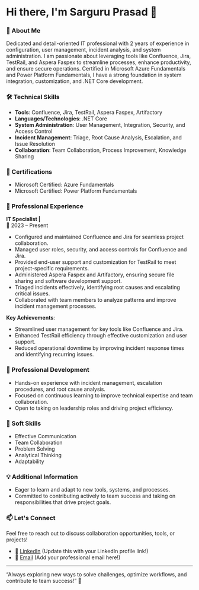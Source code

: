 # Hi there, I'm Sarguru Prasad 👋  

### 🌟 About Me  
Dedicated and detail-oriented IT professional with 2 years of experience in configuration, user management, incident analysis, and system administration. I am passionate about leveraging tools like Confluence, Jira, TestRail, and Aspera Faspex to streamline processes, enhance productivity, and ensure secure operations. Certified in Microsoft Azure Fundamentals and Power Platform Fundamentals, I have a strong foundation in system integration, customization, and .NET Core development.

### 🛠️ Technical Skills  
- **Tools**: Confluence, Jira, TestRail, Aspera Faspex, Artifactory  
- **Languages/Technologies**: .NET Core  
- **System Administration**: User Management, Integration, Security, and Access Control  
- **Incident Management**: Triage, Root Cause Analysis, Escalation, and Issue Resolution  
- **Collaboration**: Team Collaboration, Process Improvement, Knowledge Sharing  

### 📌 Certifications  
- Microsoft Certified: Azure Fundamentals  
- Microsoft Certified: Power Platform Fundamentals  

### 🚀 Professional Experience  
**IT Specialist |**  
📅 2023 – Present  
- Configured and maintained Confluence and Jira for seamless project collaboration.  
- Managed user roles, security, and access controls for Confluence and Jira.  
- Provided end-user support and customization for TestRail to meet project-specific requirements.  
- Administered Aspera Faspex and Artifactory, ensuring secure file sharing and software development support.  
- Triaged incidents effectively, identifying root causes and escalating critical issues.  
- Collaborated with team members to analyze patterns and improve incident management processes.  

**Key Achievements**:  
- Streamlined user management for key tools like Confluence and Jira.  
- Enhanced TestRail efficiency through effective customization and user support.  
- Reduced operational downtime by improving incident response times and identifying recurring issues.  

### 🎯 Professional Development  
- Hands-on experience with incident management, escalation procedures, and root cause analysis.  
- Focused on continuous learning to improve technical expertise and team collaboration.  
- Open to taking on leadership roles and driving project efficiency.  

### 🤝 Soft Skills  
- Effective Communication  
- Team Collaboration  
- Problem Solving  
- Analytical Thinking  
- Adaptability  

### 💡 Additional Information  
- Eager to learn and adapt to new tools, systems, and processes.  
- Committed to contributing actively to team success and taking on responsibilities that drive project goals.  

### 📫 Let's Connect  
Feel free to reach out to discuss collaboration opportunities, tools, or projects!  
- 💼 [LinkedIn](#) (Update this with your LinkedIn profile link!)  
- 📧 [Email](#) (Add your professional email here!)  

---
“Always exploring new ways to solve challenges, optimize workflows, and contribute to team success!” 🚀  
